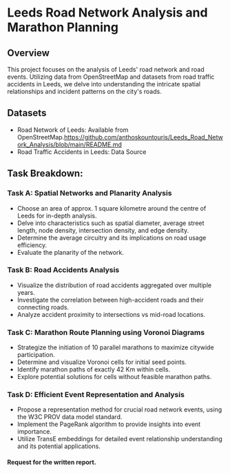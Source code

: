 # Leeds Road Network Analysis and Marathon Planning

## Overview

This project focuses on the analysis of Leeds' road network and road events. Utilizing data from OpenStreetMap and datasets from road traffic accidents in Leeds, we delve into understanding the intricate spatial relationships and incident patterns on the city's roads.

## Datasets

- Road Network of Leeds: Available from OpenStreetMap.https://github.com/anthoskountouris/Leeds_Road_Network_Analysis/blob/main/README.md
- Road Traffic Accidents in Leeds: Data Source

## Task Breakdown:

### Task A: Spatial Networks and Planarity Analysis
- Choose an area of approx. 1 square kilometre around the centre of Leeds for in-depth analysis.
- Delve into characteristics such as spatial diameter, average street length, node density, intersection density, and edge density.
- Determine the average circuitry and its implications on road usage efficiency.
- Evaluate the planarity of the network.

### Task B: Road Accidents Analysis
- Visualize the distribution of road accidents aggregated over multiple years.
- Investigate the correlation between high-accident roads and their connecting roads.
- Analyze accident proximity to intersections vs mid-road locations.

### Task C: Marathon Route Planning using Voronoi Diagrams
- Strategize the initiation of 10 parallel marathons to maximize citywide participation.
- Determine and visualize Voronoi cells for initial seed points.
- Identify marathon paths of exactly 42 Km within cells.
- Explore potential solutions for cells without feasible marathon paths.

### Task D: Efficient Event Representation and Analysis
- Propose a representation method for crucial road network events, using the W3C PROV data model standard.
- Implement the PageRank algorithm to provide insights into event importance.
- Utilize TransE embeddings for detailed event relationship understanding and its potential applications.

#### Request for the written report.
